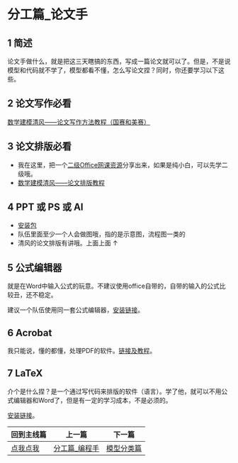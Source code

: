 # 分工篇_论文手

## 1 简述

论文手做什么，就是把这三天瞎搞的东西，写成一篇论文就可以了。但是，不是说模型和代码就不学了，模型都看不懂，怎么写论文捏？同时，你还要学习以下这些。

## 2 论文写作必看

[数学建模清风——论文写作方法教程（国赛和美赛）](https://www.bilibili.com/video/BV1Na411w7c2)

## 3 论文排版必看

- 我在这里，把一个[二级Office网课资源](https://pan.baidu.com/s/1ETnUn3KWSfPG2m1tKbXzyw?pwd=1234)分享出来，如果是纯小白，可以先学二级哦。
- [数学建模清风——论文排版教程](https://www.bilibili.com/video/BV1Ci4y1c7Ld)

## 4 PPT 或 PS 或 AI

- [安装包](../1_软件篇/README.md#user-content-ps-和-ai)
- 队伍里面至少一个人会做图哦，指的是示意图，流程图一类的
- 清风的论文排版有讲哦。上面上面 ↑

## 5 公式编辑器

就是在Word中输入公式的玩意。不建议使用office自带的，自带的输入的公式比较丑，还不稳定。

建议一个队伍使用同一套公式编辑器，[安装链接](../1_软件篇/README.md#user-content-公式编辑器)。

## 6 Acrobat

我只能说，懂的都懂，处理PDF的软件。[链接及教程](../1_软件篇/README.md#user-content-adobe-acrobat)。

## 7 LaTeX

介个是什么捏？是一个通过写代码来排版的软件（语言）。学了他，就可以不用公式编辑器和Word了，但是有一定的学习成本，不是必须的。

[安装链接](../1_软件篇/README.md#user-content-latex)。

| 回到主线篇      | 上一篇                              | 下一篇                        |
| --------------- | ----------------------------------- | ----------------------------- |
| [点我点我](../) | [分工篇_编程手](../3_分工篇_编程手) | [模型分类篇](../5_模型分类篇) |